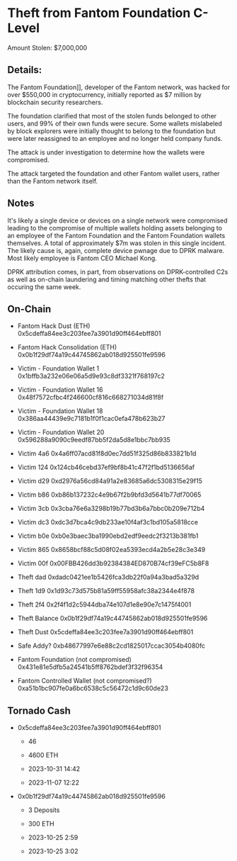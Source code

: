 # Theft from Fantom Foundation C-Level

Amount Stolen: $7,000,000

## Details:

The Fantom Foundation]], developer of the Fantom network, was hacked for over $550,000 in cryptocurrency, initially reported as $7 million by blockchain security researchers.

The foundation clarified that most of the stolen funds belonged to other users, and 99% of their own funds were secure. Some wallets mislabeled by block explorers were initially thought to belong to the foundation but were later reassigned to an employee and no longer held company funds.

The attack is under investigation to determine how the wallets were compromised.

The attack targeted the foundation and other Fantom wallet users, rather than the Fantom network itself.


## Notes

It's likely a single device or devices on a single network were compromised leading to the compromise of multiple wallets holding assets belonging to an employee of the Fantom Foundation and the Fantom Foundation wallets themselves. A total of approximately $7m was stolen in this single incident. The likely cause is, again, complete device pwnage due to DPRK malware. Most likely employee is Fantom CEO Michael Kong.

DPRK attribution comes, in part, from observations on DPRK-controlled C2s as well as on-chain laundering and timing matching other thefts that occuring the same week.


## On-Chain

- Fantom Hack Dust (ETH) 0x5cdeffa84ee3c203fee7a3901d90ff464ebff801

- Fantom Hack Consolidation (ETH) 0x0b1f29df74a19c44745862ab018d925501fe9596

- Victim - Foundation Wallet 1 0x1bffb3a232e06e06a5d9e93c8df3321f768197c2

- Victim - Foundation Wallet 16 0x48f7572cfbc4f246600cf816c668271034d81f8f

- Victim - Foundation Wallet 18 0x386aa44439e9c7181b1f0f1cac0efa478b623b27

- Victim - Foundation Wallet 20 0x596288a9090c9eedf87bb5f2da5d8e1bbc7bb935

- Victim 4a6 0x4a6ff07acd81f8d0ec7dd51f325d86b833821b1d

- Victim 124 0x124cb46cebd37ef9bf8b41c47f2f1bd5136656af

- Victim d29 0xd2976a56cd84a91a2e83685a6dc5308315e29f15

- Victim b86 0xb86b137232c4e9b67f2b9bfd3d5641b77df70065

- Victim 3cb 0x3cba76e6a3298b19b77bd3b6a7bbc0b209e712b4

- Victim dc3 0xdc3d7bca4c9db233ae10f4af3c1bd105a5818cce

- Victim b0e 0xb0e3baec3ba1990ebd2edf9eedc2f3213b381fb1

- Victim 865 0x8658bcf88c5d08f02ea5393ecd4a2b5e28c3e349

- Victim 00f 0x00FBB426dd3b92384384ED870B74cf39eFC5b8F8

- Theft dad  0xdadc0421ee1b5426fca3db22f0a94a3bad5a329d

- Theft 1d9 0x1d93c73d575b81a59ff55958afc38a2344e4f878

- Theft 2f4 0x2f4f1d2c5944dba74e107d1e8e90e7c1475f4001

- Theft Balance 0x0b1f29df74a19c44745862ab018d925501fe9596

- Theft Dust 0x5cdeffa84ee3c203fee7a3901d90ff464ebff801

- Safe Addy? 0xb48677997e6e88c2cd1825017ccac3054b4080fc

- Fantom Foundation (not compromised) 0x431e81e5dfb5a24541b5ff8762bdef3f32f96354

- Fantom Controlled Wallet (not compromised?) 0xa51b1bc907fe0a6bc6538c5c56472c1d9c60de23


## Tornado Cash

- 0x5cdeffa84ee3c203fee7a3901d90ff464ebff801

    - 46

    - 4600 ETH

    - 2023-10-31 14:42

    - 2023-11-07 12:22

- 0x0b1f29df74a19c44745862ab018d925501fe9596

    - 3 Deposits

    - 300 ETH

    - 2023-10-25 2:59

    - 2023-10-25 3:02
